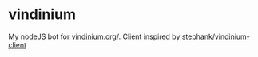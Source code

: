 vindinium
=========

My nodeJS bot for [vindinium.org/](vindinium.org/). Client inspired by [stephank/vindinium-client](https://github.com/stephank/vindinium-client)
